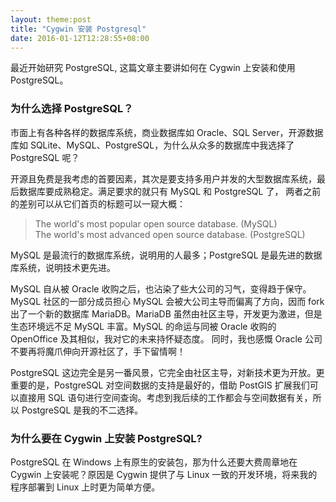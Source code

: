 ```yaml
---
layout: theme:post
title: "Cygwin 安装 Postgresql"
date: 2016-01-12T12:28:55+08:00
---
```


最近开始研究 PostgreSQL, 这篇文章主要讲如何在 Cygwin 上安装和使用 PostgreSQL。


### 为什么选择 PostgreSQL？

市面上有各种各样的数据库系统，商业数据库如 Oracle、SQL Server，开源数据库如 SQLite、MySQL、PostgreSQL，为什么从众多的数据库中我选择了 PostgreSQL 呢？

开源且免费是我考虑的首要因素，其次是要支持多用户并发的大型数据库系统，最后数据库要成熟稳定。满足要求的就只有 MySQL 和 PostgreSQL 了， 两者之前的差别可以从它们首页的标题可以一窥大概：

 > The world's most popular open source database.   (MySQL)  
 > The world's most advanced open source database.  (PostgreSQL)

MySQL 是最流行的数据库系统，说明用的人最多；PostgreSQL 是最先进的数据库系统，说明技术更先进。

MySQL 自从被 Oracle 收购之后，也沾染了些大公司的习气，变得趋于保守。MySQL 社区的一部分成员担心 MySQL 会被大公司主导而偏离了方向，因而 fork 出了一个新的数据库 MariaDB。MariaDB 虽然由社区主导，开发更为激进，但是生态环境远不足 MySQL 丰富。MySQL 的命运与同被 Oracle 收购的 OpenOffice 及其相似，我对它的未来持怀疑态度。 同时，我也感慨 Oracle 公司不要再将魔爪伸向开源社区了，手下留情啊！

PostgreSQL 这边完全是另一番风景，它完全由社区主导，对新技术更为开放。更重要的是，PostgreSQL 对空间数据的支持是最好的，借助 PostGIS 扩展我们可以直接用 SQL 语句进行空间查询。考虑到我后续的工作都会与空间数据有关，所以 PostgreSQL 是我的不二选择。


### 为什么要在 Cygwin 上安装 PostgreSQL?

PostgreSQL 在 Windows 上有原生的安装包，那为什么还要大费周章地在 Cygwin 上安装呢？原因是 Cygwin 提供了与 Linux 一致的开发环境，将来我的程序部署到 Linux 上时更为简单方便。



